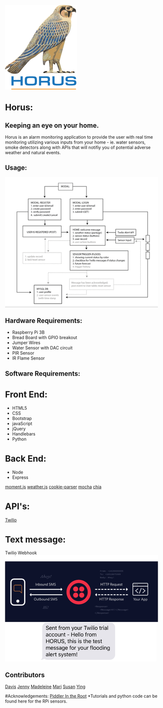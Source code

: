 ![logo](./public/assets/images/logos/logo.png)


# Horus:
## Keeping an eye on your home.

Horus is an alarm monitoring application to provide the user with real time monitoring utilizing various inputs from your home - ie. water sensors, smoke detectors along with APIs that will notifiy you of potential adverse weather and natural events.

## Usage:

![Flow](./public/assets/images/Flow.PNG)


## Hardware Requirements:

- Raspberry Pi 3B
- Bread Board with GPIO breakout 
- Jumper Wires
- Water Sensor with DAC circuit
- PIR Sensor
- IR Flame Sensor

## Software Requirements:

# Front End:

- HTML5
- CSS
- Bootstrap
- javaScript
- jQuery
- Handlebars
- Python

# Back End:
- Node
- Express


[moment.js](https://momentjs.com/)
[weather.js](https://www.npmjs.com/package/weather-js)
[cookie-parser](https://www.npmjs.com/package/cookie-parser)
[mocha](https://www.npmjs.com/package/mocha)
[chia](https://www.npmjs.com/package/chai)


# API's:

[Twilio](https://www.twilio.com/docs/iam/api)

# Text message:
Twilio Webhook
![TwilioWebhook](./public/assets/images/twilioWebhook.PNG)
![TextMessage1](./public/assets/images/textMsgFromHorus.PNG)


## Contributors
[Davis](https://github.com/daveyjonezz)
[Jenny](https://github.com/jenshin75)
[Madeleine](https://github.com/MadeleineKemeny)
[Mari](https://github.com/Mari0203)
[Susan](https://github.com/Sooze16)
[Ying](https://github.com/yzhouyzhou)


#Acknowledgements:
[Piddler In the Root](https://www.piddlerintheroot.com/)
*Tutorials and python code can be found here for the RPi sensors.


